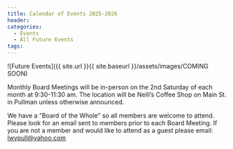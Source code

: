 ```yaml
---
title: Calendar of Events 2025-2026
header:
categories:
  - Events
  - All Future Events
tags:
---
```


![Future Events]({{ site.url }}{{ site.baseurl }}/assets/images/COMING SOON)

Monthly Board Meetings will be in-person on the 2nd Saturday of each month at 9:30-11:30 am. The location will be Neill’s Coffee Shop on Main St. in Pullman unless otherwise announced.

We have a “Board of the Whole” so all members are welcome to attend.  Please look for an email sent to members prior to each Board Meeting.  If you are not a member and would like to attend as a guest please email: [lwvpull@yahoo.com](mailto:lwvpull@yahoo.com)


